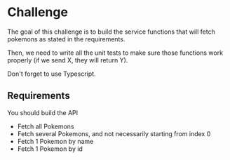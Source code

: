 # Challenge

The goal of this challenge is to build the service functions that will fetch pokemons as stated in the requirements.

Then, we need to write all the unit tests to make sure those functions work properly (if we send X, they will return Y).

Don't forget to use Typescript.

## Requirements

You should build the API

- Fetch all Pokemons
- Fetch several Pokemons, and not necessarily starting from index 0
- Fetch 1 Pokemon by name
- Fetch 1 Pokemon by id
